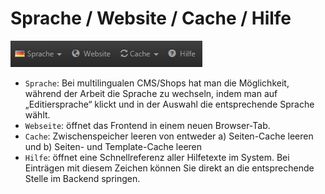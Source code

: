 # Sprache / Website / Cache / Hilfe

![](../.gitbook/assets/sprache_topnavi.png)

* `Sprache`: Bei multilingualen CMS/Shops hat man die Möglichkeit, während der Arbeit die Sprache zu wechseln, indem man auf „Editiersprache“ klickt und in der Auswahl die entsprechende Sprache wählt.
* `Webseite`: öffnet das Frontend in einem neuen Browser-Tab.
* `Cache`: Zwischenspeicher leeren von entweder a\) Seiten-Cache leeren und b\) Seiten- und Template-Cache leeren
* `Hilfe`: öffnet eine Schnellreferenz aller Hilfetexte im System. Bei Einträgen mit diesem Zeichen können Sie direkt an die entsprechende Stelle im Backend springen.


